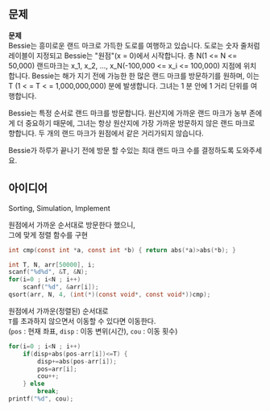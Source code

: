 ## 문제
**문제**  
Bessie는 흥미로운 랜드 마크로 가득한 도로를 여행하고 있습니다. 도로는 숫자 줄처럼 레이블이 지정되고 Bessie는 "원점"(x = 0)에서 시작합니다. 총 N(1 <= N <= 50,000) 랜드마크는 x_1, x_2, ..., x_N(-100,000 <= x_i <= 100,000) 지점에 위치합니다. Bessie는 해가 지기 전에 가능한 한 많은 랜드 마크를 방문하기를 원하며, 이는 T (1 < = T < = 1,000,000,000) 분에 발생합니다. 그녀는 1 분 안에 1 거리 단위를 여행합니다.

Bessie는 특정 순서로 랜드 마크를 방문합니다. 원산지에 가까운 랜드 마크가 농부 존에게 더 중요하기 때문에, 그녀는 항상 원산지에 가장 가까운 방문하지 않은 랜드 마크로 향합니다. 두 개의 랜드 마크가 원점에서 같은 거리가되지 않습니다.

Bessie가 하루가 끝나기 전에 방문 할 수있는 최대 랜드 마크 수를 결정하도록 도와주세요.

## 아이디어
Sorting, Simulation, Implement

원점에서 가까운 순서대로 방문한다 했으니,  
그에 맞게 정렬 함수를 구현
```c
int cmp(const int *a, const int *b) { return abs(*a)>abs(*b); }

int T, N, arr[50000], i;
scanf("%d%d", &T, &N);
for(i=0 ; i<N ; i++)
	scanf("%d", &arr[i]);
qsort(arr, N, 4, (int(*)(const void*, const void*))cmp);
```
원점에서 가까운(정렬된) 순서대로  
`T`를 초과하지 않으면서 이동할 수 있다면 이동한다.  
(`pos` : 현재 좌표, `disp` : 이동 변위(시간), `cou` : 이동 횟수)
```c
for(i=0 ; i<N ; i++)
	if(disp+abs(pos-arr[i])<=T) {
		disp+=abs(pos-arr[i]);
		pos=arr[i];
		cou++;
	} else
		break;
printf("%d", cou);
```